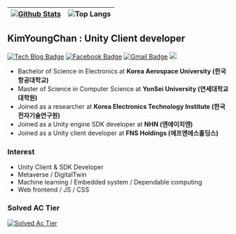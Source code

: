 | [![Github Stats](https://github-readme-stats.vercel.app/api?username=kimyc1223&amp;count_private=true&amp;hide=contribs,prs&amp;show_icons=true&amp;theme=vue-dark)](https://github.com/anuraghazra/github-readme-stats) | ![Top Langs](https://github-readme-stats.vercel.app/api/top-langs/?username=kimyc1223&amp;layout=compact&amp;theme=vue-dark&amp;) |
|:---:|:---:|

## KimYoungChan : Unity Client developer

  [![Tech Blog Badge](http://img.shields.io/badge/-Tech%20blog-black?style=flat-square&logo=github&link=https://KimYC1223.github.io/)](https://KimYC1223.github.io/) [![Facebook Badge](https://img.shields.io/badge/facebook-1877f2?style=flat-square&logo=facebook&logoColor=white&link=https://www.facebook.com/kimyc1223)](https://www.facebook.com/profile.php?id=100000498178589) [![Gmail Badge](https://img.shields.io/badge/Gmail-d14836?style=flat-square&logo=Gmail&logoColor=white&link=mailto:kimyc1223@gmail.com)](mailto:kimyc1223@gmail.com) <a href="https://hits.seeyoufarm.com"><img src="https://hits.seeyoufarm.com/api/count/incr/badge.svg?url=https%3A%2F%2Fgithub.com%2FKimYC1223%2Fhit-counter&count_bg=%23D9D9D9&title_bg=%23379CFF&icon=github.svg&icon_color=%23E7E7E7&title=Visit&edge_flat=false"/></a>
</div>

- Bachelor of Science in Electronics at **Korea Aerospace University (한국항공대학교)**
- Master of Science in Computer Science at **YonSei University (연세대학교 대학원)**
- Joined as a researcher at **Korea Electronics Technology Institute (한국전자기술연구원)**
- Joined as a Unity engine SDK developer at **NHN (엔에이치엔)**
- Joined as a Unity client developer at **FNS Holdings (에프엔에스홀딩스)**

### Interest

- Unity Client & SDK Developer
- Metaverse / DigitalTwin 
- Machine learning / Embedded system / Dependable computing
- Web frontend / JS / CSS

### Solved AC Tier

[![Solved Ac Tier](http://mazassumnida.wtf/api/v2/generate_badge?boj=kimyc1223)](https://solved.ac/kimyc1223)
